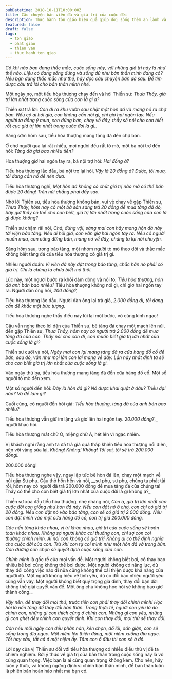 ```yaml
---
pubDatetime: 2018-10-11T10:00:00Z
title: Câu chuyện bán viên đá và giá trị của cuộc đời
description: Thực hành tôn giáo hiệu quả giúp đời sống thêm an lành và hạnh phúc, giác ngộ nhiều điều hữu ích để đem lại năng lượng tích cực cho bản thân, và giá trị đẹp cho cộng đồng.
featured: false
draft: false
tags:
  - ton giao
  - phat giao
  - thien van
  - thuc hanh ton giao
---
```


_Có khi nào bạn đang thắc mắc, cuộc sống này, với những giá trị này là như thế nào. Liệu có đang sống đúng và sống đủ như bản thân mình đang có? Nếu bạn đang thắc mắc như thế, hãy đọc câu chuyện bán đá sau. Để tìm được câu trả lời cho bản thân mình nhé._

Một ngày nọ, một tiểu hòa thượng chạy đến và hỏi Thiền sư: _Thưa Thầy, giá trị lớn nhất trong cuộc sống của con là gì ạ?_‍

Thiền sư trả lời: _Con đi ra khu vườn sau nhặt một hòn đá và mang nó ra chợ bán. Nếu có ai hỏi giá, con không cần nói gì, chỉ giơ hai ngón tay. Nếu người ta đồng ý mua, con đừng bán, chạy về đây, thầy sẽ nói cho con biết rốt cục giá trị lớn nhất trong cuộc đời là gì.._‍

Sáng sớm hôm sau, tiểu hòa thượng mang tảng đá đến chợ bán.

Ở chợ người qua lại rất nhiều, mọi người đều rất tò mò, một bà nội trợ đến hỏi: _Tảng đá giá bao nhiêu tiền?_‍

Hòa thượng giơ hai ngón tay ra, bà nội trợ hỏi: _Hai đồng à?_

Tiểu hòa thượng lắc đầu, bà nội trợ lại hỏi, _Vậy là 20 đồng à? Được, tôi mua, tôi đang cần nó để nén dưa._

Tiểu hòa thượng nghĩ, _Một hòn đá không có chút giá trị nào mà có thể bán được 20 đồng! Trên núi chẳng phải đầy sao._‍

Nhớ lời Thiền sư, tiểu hòa thượng không bán, vui vẻ chạy về gặp Thiền sư, _Thưa Thầy, hôm nay có một bà sẵn sàng trả 20 đồng để mua tảng đá đó, bây giờ thầy có thể cho con biết, giá trị lớn nhất trong cuộc sống của con là gì được không?_‍

Thiền sư chậm rãi nói, _Chà, đừng vội, sáng mai con hãy mang hòn đá này tới viện bảo tàng. Nếu ai hỏi giá, con vẫn giơ hai ngón tay ra. Nếu có người muốn mua, con cũng đừng bán, mang nó về đây, chúng ta lại nói chuyện._‍

Sáng hôm sau, trong bảo tàng, một nhóm người tò mò theo dõi và thắc mắc không biết tảng đá của tiểu hòa thượng có giá trị gì.

Nhiều người đoán: _Vì viên đá này đặt trong bảo tàng, chắc hẳn nó phải có giá trị. Chỉ là chúng ta chưa biết mà thôi._‍

Lúc này, một người bước ra khỏi đám đông và nói to, _Tiểu hòa thượng, hòn đá anh bán bao nhiêu?_ Tiểu hòa thượng không nói gì, chỉ giơ hai ngón tay ra. Người đàn ông hỏi, _200 đồng?,_

Tiểu hòa thượng lắc đầu. Người đàn ông lại trả giá, _2.000 đồng đi, tôi đang cần để khắc một bức tượng._‍

Tiểu hòa thượng nghe thấy điều này lùi lại một bước, vô cùng kinh ngạc!

Cậu vẫn nghe theo lời dặn của Thiền sư, bê tảng đá chạy một mạch lên núi, đến gặp Thiền sư, _Thưa Thầy, hôm nay có người trả 2.000 đồng để mua tảng đá của con. Thầy nói cho con đi, con muốn biết giá trị lớn nhất của cuộc sống là gì?_‍

Thiền sư cười và nói, _Ngày mai con lại mang tảng đá ra cửa hàng đồ cổ để bán, sau đó, vẫn như mọi lần con lại mang về đây. Lần này nhất định ta sẽ cho con biết giá trị lớn nhất của cuộc sống là gì._‍

Vào ngày thứ ba, tiểu hòa thượng mang tảng đá đến cửa hàng đồ cổ. Một số người tò mò đến xem.

Một số người đến hỏi: _Đây là hòn đá gì? Nó được khai quật ở đâu? Triều đại nào? Và để làm gì?_‍

Cuối cùng, có người đến hỏi giá: _Tiểu hòa thượng, tảng đá của anh bán bao nhiêu?_‍

Tiểu hòa thượng vẫn giữ im lặng và giơ lên hai ngón tay. _20.000 đồng?_,_ người khác hỏi.

Tiểu hòa thượng mắt chữ O, miệng chữ A, hét lên vì ngạc nhiên.

Vị khách nghĩ rằng anh ta đã trả giá quá thấp khiến tiểu hòa thượng nổi điên, nên vội vàng sửa lại, _Không! Không! Không! Tôi sai, tôi sẽ trả 200.000 đồng!._‍

‍200.000 đồng!‍

Tiểu hòa thượng nghe vậy, ngay lập tức bê hòn đá lên, chạy một mạch về núi gặp Sư phụ. Cậu thở hổn hển và nói, __sư phụ, sư phụ, chúng ta phát tài rồi, hôm nay có người đã trả 200.000 đồng để mua tảng đá của chúng ta! Thầy có thể cho con biết giá trị lớn nhất của cuộc đời là gì không ạ?_‍

Thiền sư xoa đầu tiểu hòa thượng, nhẹ nhàng nói, _Con à, giá trị lớn nhất của cuộc đời con giống như hòn đá này. Nếu con đặt nó ở chợ, con chỉ có giá trị 20 đồng. Nếu con đặt nó vào bảo tàng, con sẽ có giá trị 2.000 đồng. Nếu con đặt mình vào một cửa hàng đồ cổ, con trị giá 200.000 đồng._

_Các nền tảng khác nhau, vị trí khác nhau, giá trị của cuộc sống sẽ hoàn toàn khác nhau. Không sợ người khác coi thường con, chỉ sợ con coi thường chính mình. Ai nói con không có giá trị? Không ai có thể định nghĩa cho cuộc đời của con. Trừ khi con tự coi mình như một hòn đá vỡ trong bùn. Con đường con chọn sẽ quyết định cuộc sống của con._

_Chính mình_ là gốc rễ của mọi vấn đề. Một người không biết bơi, có thay bao nhiêu bể bơi cũng không thể bơi được. Một người không có năng lực, dù thay đổi công việc nào đi nữa cũng không thể cải thiện được khả năng của người đó. Một người không hiểu về tình yêu, dù có đổi bao nhiêu người yêu cũng vẫn vậy. Một người không biết quý trọng gia đình, thay đổi bạn đời không thể giải quyết vấn đề. Một ông chủ không học hỏi sẽ không bao giờ thành công._

_Vậy nên, để thay đổi mọi thứ, trước tiên con phải thay đổi chính mình! Học hỏi là nền tảng để thay đổi bản thân. Trong thực tế, người con yêu là do chính con, những gì con thích cũng ở chính con. Những gì con yêu, những gì con ghét đều chính con quyết định. Khi con thay đổi, mọi thứ sẽ thay đổi._

_Còn nếu mỗi ngày con đều phàn nàn, kén chọn, đổ lỗi, oán giận, con sẽ sống trong địa ngục. Một niệm lên thiên đàng, một niệm xuống địa ngục. Tốt hay xấu, tất cả ở một niệm ấy. Tâm con ở đâu thì con sẽ ở đó._

Lời dạy của vị Thiền sư đối với tiểu hòa thượng có nhiều điều thú vị để ta chiêm nghiệm. Bởi ý thức về giá trị của bản thân trong cuộc sống này là vô cùng quan trọng. Việc bạn là ai cũng quan trọng không kém. Cho nên, hãy luôn ý thức, và không ngừng định vị chính bản thân mình, để bản thân luôn là phiên bản hoàn hảo nhất mà bạn có.
